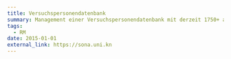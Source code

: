 ```yaml
---
title: Versuchspersonendatenbank
summary: Management einer Versuchspersonendatenbank mit derzeit 1750+ aktiven Teilnehmern; seit Mai 2015 750 Studien mit über 32500 erfolgreichen Teilnahmen; durchschnittliche Zufriedenheit der Forschenden, 6.3 (7-stufige Skala, größere Werte bedeuten höhere Zufriedenheit), 100% Weiterempfehlungsrate <br><br><i><small> Bild von <a href="https://pixabay.com/users/tumisu-148124/?utm_source=link-attribution&amp;utm_medium=referral&amp;utm_campaign=image&amp;utm_content=3337026">Tumisu</a> auf <a href="https://pixabay.com//?utm_source=link-attribution&amp;utm_medium=referral&amp;utm_campaign=image&amp;utm_content=3337026">Pixabay</a></small></i>
tags:
  - RM
date: 2015-01-01
external_link: https://sona.uni.kn
---
```

